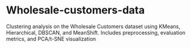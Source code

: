 # Wholesale-customers-data
Clustering analysis on the Wholesale Customers dataset using KMeans, Hierarchical, DBSCAN, and MeanShift. Includes preprocessing, evaluation metrics, and PCA/t-SNE visualization
